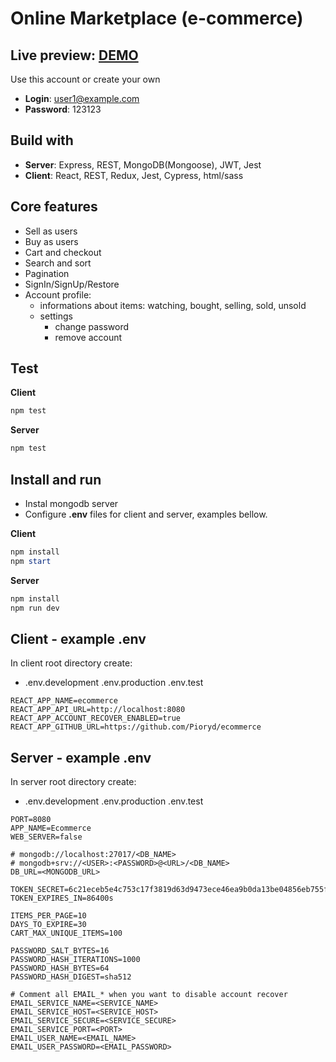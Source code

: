 # Online Marketplace (e-commerce)

## Live preview: [DEMO](https://igneous-etching-301316.ew.r.appspot.com/)

Use this account or create your own

- **Login**: user1@example.com
- **Password**: 123123

## Build with

- **Server**: Express, REST, MongoDB(Mongoose), JWT, Jest
- **Client**: React, REST, Redux, Jest, Cypress, html/sass

## Core features

- Sell as users
- Buy as users
- Cart and checkout
- Search and sort
- Pagination
- SignIn/SignUp/Restore
- Account profile:
  - informations about items: watching, bought, selling, sold, unsold
  - settings
    - change password
    - remove account

## Test

**Client**
```powershell
npm test
```

**Server**
```powershell
npm test
```

## Install and run

- Instal mongodb server
- Configure **.env** files for client and server, examples bellow.

**Client**
```powershell
npm install
npm start
```

**Server**
```powershell
npm install
npm run dev
```

## Client - example .env

In client root directory create:

- .env.development .env.production .env.test

```environment
REACT_APP_NAME=ecommerce
REACT_APP_API_URL=http://localhost:8080
REACT_APP_ACCOUNT_RECOVER_ENABLED=true
REACT_APP_GITHUB_URL=https://github.com/Pioryd/ecommerce
```

## Server - example .env

In server root directory create:

- .env.development .env.production .env.test

```environment
PORT=8080
APP_NAME=Ecommerce
WEB_SERVER=false

# mongodb://localhost:27017/<DB_NAME>
# mongodb+srv://<USER>:<PASSWORD>@<URL>/<DB_NAME>
DB_URL=<MONGODB_URL>

TOKEN_SECRET=6c21eceb5e4c753c17f3819d63d9473ece46ea9b0da13be04856eb755f6ebdcdfd8a2e8a79dcd9dcb0aa5705fb02e3eff9378cb74798031d5a528e16e6d781a6
TOKEN_EXPIRES_IN=86400s

ITEMS_PER_PAGE=10
DAYS_TO_EXPIRE=30
CART_MAX_UNIQUE_ITEMS=100

PASSWORD_SALT_BYTES=16
PASSWORD_HASH_ITERATIONS=1000
PASSWORD_HASH_BYTES=64
PASSWORD_HASH_DIGEST=sha512

# Comment all EMAIL_* when you want to disable account recover
EMAIL_SERVICE_NAME=<SERVICE_NAME>
EMAIL_SERVICE_HOST=<SERVICE_HOST>
EMAIL_SERVICE_SECURE=<SERVICE_SECURE>
EMAIL_SERVICE_PORT=<PORT>
EMAIL_USER_NAME=<EMAIL_NAME>
EMAIL_USER_PASSWORD=<EMAIL_PASSWORD>
```
